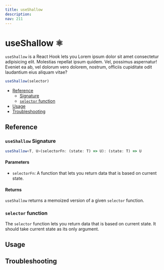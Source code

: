 ```yaml
---
title: useShallow
description:
nav: 211
---
```


# useShallow ⚛️

`useShallow` is a React Hook lets you Lorem ipsum dolor sit amet consectetur adipisicing elit.
Molestias repellat ipsum quidem. Vel, possimus aspernatur! Eveniet ea ab, vel dolorum vero dolorem,
nostrum, officiis cupiditate odit laudantium eius aliquam vitae?

```js
useShallow(selector)
```

- [Reference](#reference)
  - [Signature](#useshallow-signature)
  - [`selector` function](#selector-function)
- [Usage](#usage)
- [Troubleshooting](#troubleshooting)

## Reference

### `useShallow` Signature

```ts
useShallow<T, U>(selectorFn: (state: T) => U): (state: T) => U
```

#### Parameters

- `selectorFn`: A function that lets you return data that is based on current state.

#### Returns

`useShallow` returns a memoized version of a given `selector` function.

### `selector` function

The `selector` function lets you return data that is based on current state. It should take current
state as its only argument.

## Usage

## Troubleshooting
